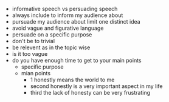 - informative speech vs persuading speech 
- always include to inform my audience about  
- pursuade my audience about limit one distinct idea 
- avoid vague and figurative language 
- persuade on a specific purpose 
- don't be to trivial 
- be relevent as in the topic wise 
- is it too vague 
- do you have enough time to get to your main points 
	- specific purpose 
	- mian points
		- 1 honestly means the world to me 
		- second honestly is a very important aspect in my life
		- third the lack of honesty can be very frustrating